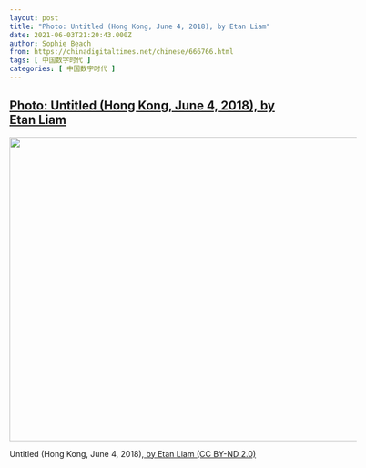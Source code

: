 ```yaml
---
layout: post
title: "Photo: Untitled (Hong Kong, June 4, 2018), by Etan Liam"
date: 2021-06-03T21:20:43.000Z
author: Sophie Beach
from: https://chinadigitaltimes.net/chinese/666766.html
tags: [ 中国数字时代 ]
categories: [ 中国数字时代 ]
---
```

<!--1622755243000-->
[Photo: Untitled (Hong Kong, June 4, 2018), by Etan Liam](https://chinadigitaltimes.net/chinese/666766.html)
------

<div>
<div id="attachment_666767" style="width: 610px" class="wp-caption aligncenter"><img aria-describedby="caption-attachment-666767" src="https://chinadigitaltimes.net/chinese/wp-content/blogs.dir/4/files/2021/06/28719848448_2a826bcbf8_c.jpg" alt="" width="799" height="533" class="size-full wp-image-666767" srcset="https://chinadigitaltimes.net/chinese/files/2021/06/28719848448_2a826bcbf8_c.jpg 799w, https://chinadigitaltimes.net/chinese/files/2021/06/28719848448_2a826bcbf8_c-300x200.jpg 300w, https://chinadigitaltimes.net/chinese/files/2021/06/28719848448_2a826bcbf8_c-768x512.jpg 768w" sizes="(max-width: 799px) 100vw, 799px" /><p id="caption-attachment-666767" class="wp-caption-text">Untitled (Hong Kong, June 4, 2018),<a href="https://www.flickr.com/photos/etanliam/28719848448/in/photolist-2j8VfBx-6tYLt2-2g8ywpd-KKSJmQ-KKSKgL-2g9MvLz-2gaoqkj-eGQJJT-aEnkE9-eGWW7u-eGWWqd-eGWVRy-eGQSK8-2g9MSxy-2g9Mv2P-2iw3ebo-6tL4Wr-6tHUy1-eGWZ1Y-eGQPyM-eGQR6c-Jemso4-JerC5D-2g9MTaq-eGWTy9-eGQFfn-eGWXkY-eGWNRq-eGWLeh-eGQJhF-VxxUUD-eGQDyt-eGWTRq-a3eKSC-6un7nS-eGWWCq-eGWMC1-eGWM5Y-eGQEXi-eGQM8g-eGWPZj-eGQHxK-eGQMpF-eGQSi2-eGWX9f-eGQDKP-eGWMPA-eGWP4f-Jemsfi-eGQEKB"> by Etan Liam (CC BY-ND 2.0)</a></p></div>
</div>
